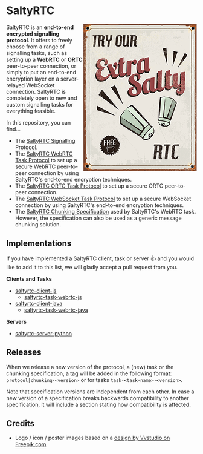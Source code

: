 # SaltyRTC

<img src="media/try_our_rtc_300px.png" align="right" />

SaltyRTC is an **end-to-end encrypted signalling protocol**. It offers
to freely choose from a range of signalling tasks, such as setting up a
**WebRTC** or **ORTC** peer-to-peer connection, or simply to put an
end-to-end encryption layer on a server-relayed WebSocket connection.
SaltyRTC is completely open to new and custom signalling tasks for
everything feasible.

In this repository, you can find...

* The [SaltyRTC Signalling Protocol](Protocol.md).
* The [SaltyRTC WebRTC Task Protocol](Task-WebRTC.md) to set up a
  secure WebRTC peer-to-peer connection by using SaltyRTC's end-to-end
  encryption techniques.
* The [SaltyRTC ORTC Task Protocol](Task-ORTC.md) to set up a secure
  ORTC peer-to-peer connection.
* The [SaltyRTC WebSocket Task Protocol](Task-WebSocket.md) to set up a
  secure WebSocket connection by using SaltyRTC's end-to-end encryption
  techniques.
* The [SaltyRTC Chunking Specification](Chunking.md) used by SaltyRTC's
  WebRTC task. However, the specification can also be used as a generic
  message chunking solution.

## Implementations

If you have implemented a SaltyRTC client, task or server :+1: and you
would like to add it to this list, we will gladly accept a pull request
from you.

**Clients and Tasks**

* [saltyrtc-client-js](https://github.com/saltyrtc/saltyrtc-client-js)
    - [saltyrtc-task-webrtc-js](https://github.com/saltyrtc/saltyrtc-task-webrtc-js)
* [saltyrtc-client-java](https://github.com/saltyrtc/saltyrtc-client-java)
    - [saltyrtc-task-webrtc-java](https://github.com/saltyrtc/saltyrtc-task-webrtc-java)

**Servers**

* [saltyrtc-server-python](https://github.com/saltyrtc/saltyrtc-server-python)

## Releases

When we release a new version of the protocol, a (new) task or the
chunking specification, a tag will be added in the following format:
`protocol|chunking-<version>` or for tasks `task-<task-name>-<version>`.

Note that specification versions are independent from each other. In
case a new version of a specification breaks backwards compatibility to
another specification, it will include a section stating how
compatibility is affected.

## Credits

* Logo / icon / poster images based on a [design by Vvstudio on
  Freepik.com](http://www.freepik.com/free-vector/try-our-extra-salty-products_822392.htm)
